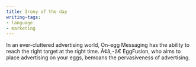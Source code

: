 ```yaml
---
title: Irony of the day
writing-tags:
- language
- marketing
---
```


In an ever-cluttered advertising world, On-egg Messaging has the ability to reach the right target at the right time. Ã¢â‚¬â€ EggFusion, who aims to place advertising on your eggs, bemoans the pervasiveness of advertising.
